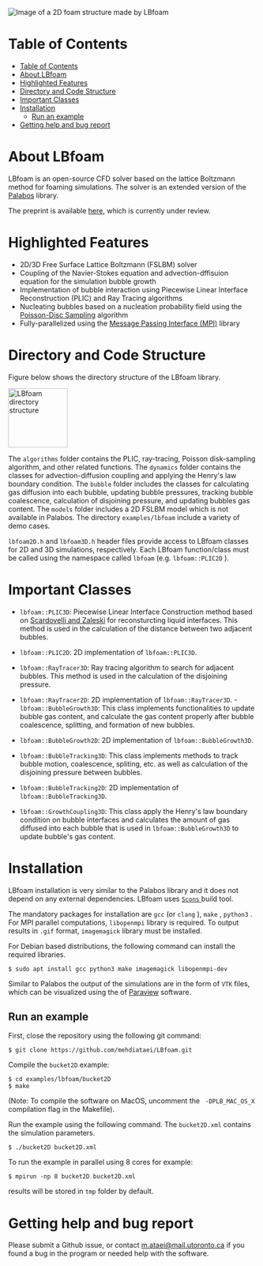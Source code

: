 ![Image of a 2D foam structure made by LBfoam](imgs/2Dfoam.png)

# Table of Contents

- [Table of Contents](#table-of-contents)
- [About LBfoam](#about-lbfoam)
- [Highlighted Features](#highlighted-features)
- [Directory and Code Structure](#directory-and-code-structure)
- [Important Classes](#important-classes)
- [Installation](#installation)
  - [Run an example](#run-an-example)
- [Getting help and bug report](#getting-help-and-bug-report)

# About LBfoam

LBfoam is an open-source CFD solver based on the lattice Boltzmann method for foaming simulations. The solver is an extended version of the [Palabos](https://palabos.unige.ch/) library.

The preprint is available [here](https://arxiv.org/abs/1908.04262), which is currently under review. 
# Highlighted Features

* 2D/3D Free Surface Lattice Boltzmann (FSLBM) solver
* Coupling of the Navier-Stokes equation and advection-dffisuion equation for the simulation bubble growth
* Implementation of bubble interaction using Piecewise Linear Interface Reconstruction (PLIC) and Ray Tracing algorithms
* Nucleating bubbles based on a nucleation probability field using the [Poisson-Disc Sampling](https://en.wikipedia.org/wiki/Poisson_sampling) algorithm
* Fully-parallelized using the [Message Passing Interface (MPI)](https://www.open-mpi.org/) library

# Directory and Code Structure

Figure below shows the directory structure of the LBfoam library.

<img src="imgs/directoryTree.png " alt="LBfoam directory structure" width="120" >

The `algorithms` folder contains the PLIC, ray-tracing, Poisson disk-sampling algorithm, and other related functions. The `dynamics` folder contains the classes for advection-diffusion coupling and applying the Henry's law boundary condition. The `bubble` folder includes the classes for calculating gas diffusion into each bubble, updating bubble pressures, tracking bubble coalescence, calculation of disjoining pressure, and updating bubbles gas content. The `models` folder includes a 2D FSLBM model which is not available in Palabos. The directory `examples/lbfoam` include a variety of demo cases.

`lbfoam2D.h` and `lbfoam3D.h` header files provide access to LBfoam classes for 2D and 3D simulations, respectively. Each LBfoam function/class must be called using the namespace called `lbfoam` (e.g. `lbfoam::PLIC2D` ).

# Important Classes



- `lbfoam::PLIC3D`: Piecewise Linear Interface Construction method based on [Scardovelli and Zaleski](https://www.sciencedirect.com/science/article/pii/S0021999100965677) for reconsturcting liquid interfaces. This method is used in the calculation of the distance between two adjacent bubbles.

- `lbfoam::PLIC2D`: 2D implementation of `lbfoam::PLIC3D`.
- `lbfoam::RayTracer3D`: Ray tracing algorithm to search for adjacent bubbles. This method is used in the calculation of the disjoining pressure.
- `lbfoam::RayTracer2D`: 2D implementation of `lbfoam::RayTracer3D`.
-`lbfoam::BubbleGrowth3D`: This class implements functionalities to update bubble gas content, and calculate the gas content properly after bubble coalescence, splitting, and formation of new bubbles.
- `lbfoam::BubbleGrowth2D`: 2D implementation of `lbfoam::BubbleGrowth3D`.
- `lbfoam::BubbleTracking3D`: This class implements methods to track bubble motion, coalescence, spliting, etc. as well as calculation of the disjoining pressure between bubbles.
- `lbfoam::BubbleTracking2D`: 2D implementation of `lbfoam::BubbleTracking3D`.
- `lbfoam::GrowthCoupling3D`: This class apply the Henry's law boundary condition on bubble interfaces and calculates the amount of gas diffused into each bubble that is used in `lbfoam::BubbleGrowth3D` to update bubble's gas content.
  
# Installation

LBfoam installation is very similar to the Palabos library and it does not depend on any external dependencies. LBfoam uses [ `Scons` ](https://scons.org/) build tool.

The mandatory packages for installation are `gcc` (or `clang` ), `make` , `python3` . For MPI parallel computations, `libopenmpi` library is required. To output results in `.gif` format, `imagemagick` library must be installed.

For Debian based distributions, the following command can install the required libraries.

``` 
$ sudo apt install gcc python3 make imagemagick libopenmpi-dev
```

Similar to Palabos the output of the simulations are in the form of `VTK` files, which can be visualized using the
of [Paraview](https://www.paraview.org/) software.

## Run an example

First, close the repository using the following git command:

``` 
$ git clone https://github.com/mehdiataei/LBfoam.git
```

Compile the `bucket2D` example:

``` 
$ cd examples/lbfoam/bucket2D
$ make
```

(Note: To compile the software on MacOS, uncomment the ` -DPLB_MAC_OS_X` compilation flag in the Makefile).

Run the example using the following command. The `bucket2D.xml` contains the simulation parameters.

``` 
$ ./bucket2D bucket2D.xml
```

To run the example in parallel using 8 cores for example:

``` 
$ mpirun -np 8 bucket2D bucket2D.xml
```

results will be stored in `tmp` folder by default.
# Getting help and bug report

Please submit a Github issue, or contact m.ataei@mail.utoronto.ca if you found a bug in the program or needed help with the software.
